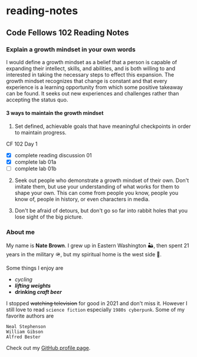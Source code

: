 # reading-notes

## Code Fellows 102 Reading Notes

### Explain a growth mindset in your own words

I would define a growth mindset as a belief that a person is capable of expanding their intellect, skills, and abilities, and is both willing to and interested in taking the necessary steps to effect this expansion. The growth mindset recognizes that change is constant and that every experience is a learning opportunity from which some positive takeaway can be found. It seeks out new experiences and challenges rather than accepting the status quo.

#### 3 ways to maintain the growth mindset

1. Set defined, achievable goals that have meaningful checkpoints in order to maintain progress.

CF 102 Day 1
-[x] complete reading discussion 01
-[x] complete lab 01a
-[ ] complete lab 01b

2. Seek out people who demonstrate a growth mindset of their own. Don't imitate them, but use your understanding of what works for them to shape your own. This can come from people you know, people you know of, people in history, or even characters in media.

3. Don't be afraid of detours, but don't go so far into rabbit holes that you lose sight of the big picture.

### About me

My name is **Nate Brown**. I grew up in Eastern Washington 🏜️, then spent 21 years in the military 🪖, but my spiritual home is the west side 🌲.

Some things I enjoy are
- _cycling_
- ***lifting weights***
- **drinking _craft beer_**

I stopped ~~watching television~~ for good in 2021 and don't miss it. However I still love to read `science fiction` especially `1980s cyberpunk`. Some of my favorite authors are

```
Neal Stephenson
William Gibson
Alfred Bester
```

Check out my [GitHub profile page](https://github.com/nate-brown-1).
